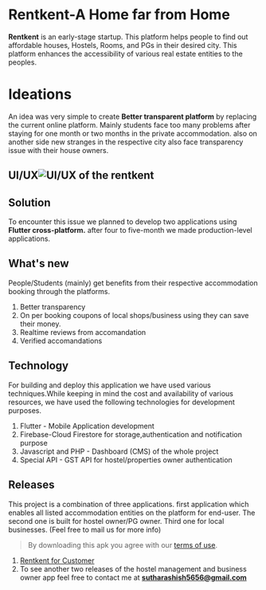 
# Rentkent-A Home far from Home

**Rentkent** is an early-stage startup. This platform helps people to find out affordable houses, Hostels, Rooms, and PGs in their desired city. This platform enhances the accessibility of various real estate entities to the peoples.


# Ideations

An idea was very simple to create **Better transparent platform** by replacing the current online platform. Mainly students face too many problems after staying for one month or two months in the private accommodation. also on another side new stranges in the respective city also face transparency issue with their house owners.


## UI/UX![UI/UX of the rentkent](https://ashishsuthar.loopvert.com/images/1.png)

## Solution

To encounter this issue we planned to develop two applications using **Flutter cross-platform.** after four to five-month we made production-level applications.

## What's new
People/Students (mainly) get benefits from their respective accommodation booking through the platforms.

 1. Better transparency
 2. On per booking coupons of local shops/business using they can save their money.
 3. Realtime reviews from accomandation 
 4. Verified accomandations 

## Technology
For building and deploy this application we have used various techniques.While keeping in mind the cost and availability of various resources, we have used the following technologies for development purposes.

 1. Flutter - Mobile Application development
 2. Firebase-Cloud Firestore for storage,authentication and notification purpose
 3. Javascript and PHP - Dashboard (CMS) of the whole project
 4. Special API - GST API for hostel/properties owner authentication 
	
## Releases
This project is a combination of three applications. first application which enables all listed accommodation entities on the platform for end-user. The second one is built for hostel owner/PG owner. Third one for local businesses. (Feel free to mail us for more info)

> By downloading this apk you agree with our [terms of use](https://github.com/theashishsuthar/Rentkent/blob/main/terms%20&%20conditions.md).

 1. [Rentkent for Customer](https://drive.google.com/file/d/1Fn4cPyA36-zcTTniVKliEE7ZcBiF6RSL/view?usp=sharing)
 2. To see another two releases of the hostel management and business owner app feel free to contact me at ****sutharashish5656@gmail.com****

